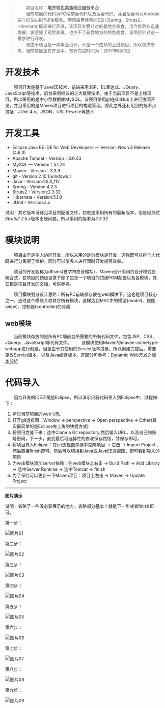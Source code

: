 >&#8195;&#8195;项目名称：**地方特色美食综合服务平台**<br/>
>&#8195;&#8195;当前项目的代码为PC端前台代码以及后台代码，并且后台也为Android端与IOS端进行提供服务。项目采用经典的SSH(Spring、Struts2、Hibernate)框架进行开发，该项目主要针对的是地方美食，当今旅游业迅速发展，旅游除了观赏美景，也少不了品尝地方的特色美食，该项目针对这一需求进行开发。<br/>
>&#8195;&#8195;该由于项目是一项毕业设计，不是一个成熟的上线项目，所以仅供参考。当前项目正在开发中，预计完成时间为：2017年6月1日

# 开发技术


&#8195;&#8195;项目开发是基于JavaEE技术，前端采用JSP、EL表达式、JQuery、JavaScript等技术，后台采用经典的三大框架技术，由于当前项目不是上线项目，所以采用的是中小型数据库MySQL。该项目使用git在GitHub上进行协同开发，并且采用的是Maven项目进行项目的构建管理。除此之外还利用到的技术点包括：JUnit 4.x、JSON、URL Rewrite等技术

# 开发工具


* Eclipse Java EE IDE for Web Developers — Version: Neon.3 Release (4.6.3)
* Apache Tomcat - Version：8.0.43
* MySQL — Version：5.1.73
* Maven - Version：3.3.9
* git - Version:2.10.1.windows.1
* Java - Version:1.8.0_112
* Spring - Version:4.2.5
* Struts2 - Version:2.3.32
* Hibernate - Version:5.1.0
* JUnit - Version:4.x

说明：其它版本可详见项目的配置文件，初衷是采用所有的最新版本，但是经测试*Struts2 2.5.x*版本出现问题，所以采用的版本为*2.3.32*

# 模块说明


&#8195;&#8195;项目由于是多人协同开发，所以采用的是分模块是开发，这样既可以将个人代码进行分离便于维护，同时可以使多人进行同时开发提高效率。

&#8195;&#8195;项目的开发名称为dftsms(首字符拼音缩写)，Maven设计采用的设计模式是聚合式，在项目的顶级目录下除了包含一个项目的顶级POM配置以及各模块，其它都是项目开发的文档，可供参考。

&#8195;&#8195;项目模块划分设计思路：所有PC前端都存放在web模块下，这也是项目核心之一，通过这个模块关联其它所有模块，这样达到MVC中的模型(model)、视图(view)、控制器(controller)的分离

## web模块

&#8195;&#8195;当前模块存放的是所有PC端前台所需要的所有代码文件，包含JSP、CSS、JQuery、JavaScript等代码文件。
&#8195;&#8195;该模块使用Maven的maven-archetype-webapp进行创建，但是由于其使用的Servlet版本过低，所以创建完成后，需要更改Servlet版本，以及Java编译版本。这部分可参考：[Dynamic Web开发之版本分析](01)


# 代码导入
&#8195;&#8195;因为开发的IDE环境是Eclipse，所以演示只将代码导入到Eclipse中，过程如下：

1. 拷贝当前项目的[web URL](02)
2. 打开git透视图：Window -> perspective -> Open perspective -> Other(其实最简单的是Eclipse左上角的快捷方式)
3. 将项目克隆下来：选中Clone a Git repository,然后输入URL，以及自己的账号密码，下一步，直到最后可选择性的修改保存路径，并保存即可。
4. 将项目导入Eclipse：在git透视图中选中克隆项目 -> 右击 -> Import Project ,然后直接finish即可。然后可以切换到Java或JavaEE透视图，即可看到导入的项目
5. 为web模块添加server依赖：在web模块上右击 -> Build Path -> Add Library -> 选中Server Runtime -> 选中Tomcat -> finish
6. 为了保险可以更新一下Maven项目：项目上右击 -> Maven -> Update Project

***************

**图片演示**

说明：省略了一些没必要展示的地方，省略部分基本上就是下一步或者finish即可。

第一步：

![图片01](https://github.com/fxb577328725/dftsms/blob/master/PictureOf_README/tu_01.png)

第二步：

![图片02](tu_02)

第三步：

![图片03](tu_03)

第四步：

![图片04](tu_04)

第五步：

![图片05](tu_05)

第六步：

![图片06](tu_06)

第七步：

![图片07](tu_07)

第八步：

![图片08](tu_08)

第九步：

![图片08](tu_09)

[01]:http://blog.csdn.net/fanxiaobin577328725/article/details/69661325
[02]:https://github.com/fxb577328725/dftsms.git

[tu_01]:https://github.com/fxb577328725/dftsms/blob/master/PictureOf_README/tu_01.png
[tu_02]:https://github.com/fxb577328725/dftsms/blob/master/PictureOf_README/tu_02.png
[tu_03]:https://github.com/fxb577328725/dftsms/blob/master/PictureOf_README/tu_03.png
[tu_04]:https://github.com/fxb577328725/dftsms/blob/master/PictureOf_README/tu_04.png
[tu_05]:https://github.com/fxb577328725/dftsms/blob/master/PictureOf_README/tu_05.png
[tu_06]:https://github.com/fxb577328725/dftsms/blob/master/PictureOf_README/tu_06.png
[tu_07]:https://github.com/fxb577328725/dftsms/blob/master/PictureOf_README/tu_07.png
[tu_08]:https://github.com/fxb577328725/dftsms/blob/master/PictureOf_README/tu_08.png
[tu_09]:https://github.com/fxb577328725/dftsms/blob/master/PictureOf_README/tu_09.png

